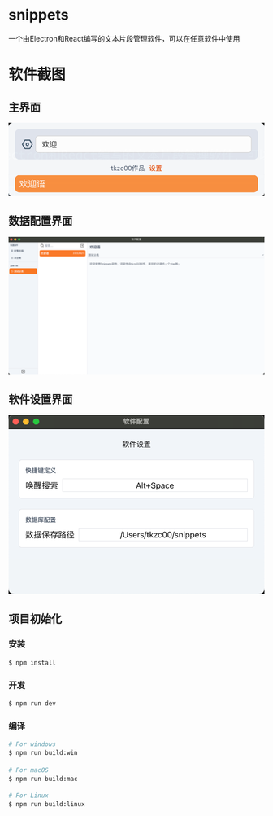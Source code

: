 # snippets

一个由Electron和React编写的文本片段管理软件，可以在任意软件中使用

# 软件截图

## 主界面

![](./assets/主界面.png)

## 数据配置界面

![](./assets/数据配置界面.png)

## 软件设置界面

![](./assets/软件设置界面.png)

## 项目初始化

### 安装

```bash
$ npm install
```

### 开发

```bash
$ npm run dev
```

### 编译

```bash
# For windows
$ npm run build:win

# For macOS
$ npm run build:mac

# For Linux
$ npm run build:linux
```

